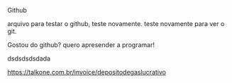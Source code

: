 Github

arquivo para testar o github, teste novamente.
teste novamente para ver o git.

Gostou do github? quero apresender a programar!

dsdsdsdsdada

https://talkone.com.br/invoice/depositodegaslucrativo
